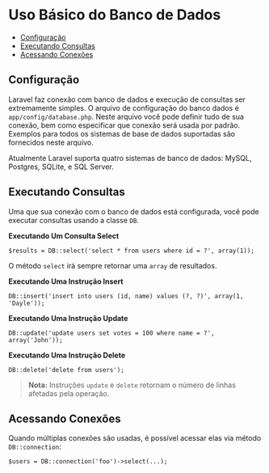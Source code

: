 # Uso Básico do Banco de Dados

- [Configuração](#configuration)
- [Executando Consultas](#running-queries)
- [Acessando Conexões](#accessing-connections)

<a name="configuration"></a>
## Configuração

Laravel faz conexão com banco de dados e execução de consultas ser extremamente simples. O arquivo de configuração do banco dados é `app/config/database.php`. Neste arquivo você pode definir tudo de sua conexão, bem como especificar que conexão será usada por padrão. Exemplos para todos os sistemas de base de dados suportadas são fornecidos neste arquivo.

Atualmente Laravel suporta quatro sistemas de banco de dados: MySQL, Postgres, SQLite, e SQL Server.

<a name="running-queries"></a>
## Executando Consultas

Uma que sua conexão com o banco de dados está configurada, você pode executar consultas usando a classe `DB`.

**Executando Um Consulta Select**

	$results = DB::select('select * from users where id = ?', array(1));

O método `select` irá sempre retornar uma `array` de resultados.

**Executando Uma Instrução Insert**

	DB::insert('insert into users (id, name) values (?, ?)', array(1, 'Dayle'));

**Executando Uma Instrução Update**

	DB::update('update users set votes = 100 where name = ?', array('John'));

**Executando Uma Instrução Delete**

	DB::delete('delete from users');

> **Nota:** Instruções `update` e `delete` retornam o número de linhas afetadas pela operação.

<a name="accessing-connections"></a>
## Acessando Conexões

Quando múltiplas conexões são usadas, é possível acessar elas via método `DB::connection`:

	$users = DB::connection('foo')->select(...);
